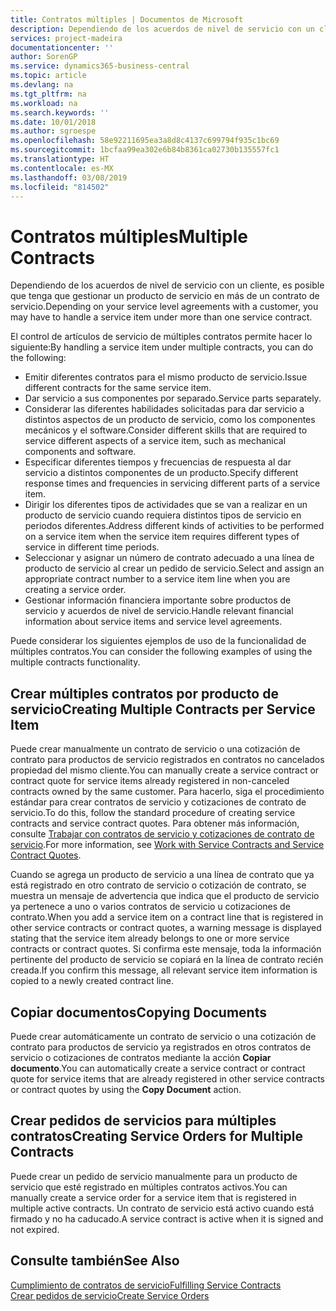 ```yaml
---
title: Contratos múltiples | Documentos de Microsoft
description: Dependiendo de los acuerdos de nivel de servicio con un cliente, es posible que tenga que gestionar un producto de servicio en más de un contrato de servicio.
services: project-madeira
documentationcenter: ''
author: SorenGP
ms.service: dynamics365-business-central
ms.topic: article
ms.devlang: na
ms.tgt_pltfrm: na
ms.workload: na
ms.search.keywords: ''
ms.date: 10/01/2018
ms.author: sgroespe
ms.openlocfilehash: 58e92211695ea3a8d8c4137c699794f935c1bc69
ms.sourcegitcommit: 1bcfaa99ea302e6b84b8361ca02730b135557fc1
ms.translationtype: HT
ms.contentlocale: es-MX
ms.lasthandoff: 03/08/2019
ms.locfileid: "814502"
---
```

# <a name="multiple-contracts"></a><span data-ttu-id="2be78-103">Contratos múltiples</span><span class="sxs-lookup"><span data-stu-id="2be78-103">Multiple Contracts</span></span>
<span data-ttu-id="2be78-104">Dependiendo de los acuerdos de nivel de servicio con un cliente, es posible que tenga que gestionar un producto de servicio en más de un contrato de servicio.</span><span class="sxs-lookup"><span data-stu-id="2be78-104">Depending on your service level agreements with a customer, you may have to handle a service item under more than one service contract.</span></span>  
  
<span data-ttu-id="2be78-105">El control de artículos de servicio de múltiples contratos permite hacer lo siguiente:</span><span class="sxs-lookup"><span data-stu-id="2be78-105">By handling a service item under multiple contracts, you can do the following:</span></span>  
  
* <span data-ttu-id="2be78-106">Emitir diferentes contratos para el mismo producto de servicio.</span><span class="sxs-lookup"><span data-stu-id="2be78-106">Issue different contracts for the same service item.</span></span>  
* <span data-ttu-id="2be78-107">Dar servicio a sus componentes por separado.</span><span class="sxs-lookup"><span data-stu-id="2be78-107">Service parts separately.</span></span>  
* <span data-ttu-id="2be78-108">Considerar las diferentes habilidades solicitadas para dar servicio a distintos aspectos de un producto de servicio, como los componentes mecánicos y el software.</span><span class="sxs-lookup"><span data-stu-id="2be78-108">Consider different skills that are required to service different aspects of a service item, such as mechanical components and software.</span></span>  
* <span data-ttu-id="2be78-109">Especificar diferentes tiempos y frecuencias de respuesta al dar servicio a distintos componentes de un producto.</span><span class="sxs-lookup"><span data-stu-id="2be78-109">Specify different response times and frequencies in servicing different parts of a service item.</span></span>  
* <span data-ttu-id="2be78-110">Dirigir los diferentes tipos de actividades que se van a realizar en un producto de servicio cuando requiera distintos tipos de servicio en periodos diferentes.</span><span class="sxs-lookup"><span data-stu-id="2be78-110">Address different kinds of activities to be performed on a service item when the service item requires different types of service in different time periods.</span></span>  
* <span data-ttu-id="2be78-111">Seleccionar y asignar un número de contrato adecuado a una línea de producto de servicio al crear un pedido de servicio.</span><span class="sxs-lookup"><span data-stu-id="2be78-111">Select and assign an appropriate contract number to a service item line when you are creating a service order.</span></span>  
* <span data-ttu-id="2be78-112">Gestionar información financiera importante sobre productos de servicio y acuerdos de nivel de servicio.</span><span class="sxs-lookup"><span data-stu-id="2be78-112">Handle relevant financial information about service items and service level agreements.</span></span>  
  
<span data-ttu-id="2be78-113">Puede considerar los siguientes ejemplos de uso de la funcionalidad de múltiples contratos.</span><span class="sxs-lookup"><span data-stu-id="2be78-113">You can consider the following examples of using the multiple contracts functionality.</span></span>  
  
## <a name="creating-multiple-contracts-per-service-item"></a><span data-ttu-id="2be78-114">Crear múltiples contratos por producto de servicio</span><span class="sxs-lookup"><span data-stu-id="2be78-114">Creating Multiple Contracts per Service Item</span></span>  
<span data-ttu-id="2be78-115">Puede crear manualmente un contrato de servicio o una cotización de contrato para productos de servicio registrados en contratos no cancelados propiedad del mismo cliente.</span><span class="sxs-lookup"><span data-stu-id="2be78-115">You can manually create a service contract or contract quote for service items already registered in non-canceled contracts owned by the same customer.</span></span> <span data-ttu-id="2be78-116">Para hacerlo, siga el procedimiento estándar para crear contratos de servicio y cotizaciones de contrato de servicio.</span><span class="sxs-lookup"><span data-stu-id="2be78-116">To do this, follow the standard procedure of creating service contracts and service contract quotes.</span></span> <span data-ttu-id="2be78-117">Para obtener más información, consulte [Trabajar con contratos de servicio y cotizaciones de contrato de servicio](service-how-to-create-service-contracts-and-service-contract-quotes.md).</span><span class="sxs-lookup"><span data-stu-id="2be78-117">For more information, see [Work with Service Contracts and Service Contract Quotes](service-how-to-create-service-contracts-and-service-contract-quotes.md).</span></span>  
  
<span data-ttu-id="2be78-118">Cuando se agrega un producto de servicio a una línea de contrato que ya está registrado en otro contrato de servicio o cotización de contrato, se muestra un mensaje de advertencia que indica que el producto de servicio ya pertenece a uno o varios contratos de servicio u cotizaciones de contrato.</span><span class="sxs-lookup"><span data-stu-id="2be78-118">When you add a service item on a contract line that is registered in other service contracts or contract quotes, a warning message is displayed stating that the service item already belongs to one or more service contracts or contract quotes.</span></span> <span data-ttu-id="2be78-119">Si confirma este mensaje, toda la información pertinente del producto de servicio se copiará en la línea de contrato recién creada.</span><span class="sxs-lookup"><span data-stu-id="2be78-119">If you confirm this message, all relevant service item information is copied to a newly created contract line.</span></span>  
  
## <a name="copying-documents"></a><span data-ttu-id="2be78-120">Copiar documentos</span><span class="sxs-lookup"><span data-stu-id="2be78-120">Copying Documents</span></span>  
<span data-ttu-id="2be78-121">Puede crear automáticamente un contrato de servicio o una cotización de contrato para productos de servicio ya registrados en otros contratos de servicio o cotizaciones de contratos mediante la acción **Copiar documento**.</span><span class="sxs-lookup"><span data-stu-id="2be78-121">You can automatically create a service contract or contract quote for service items that are already registered in other service contracts or contract quotes by using the **Copy Document** action.</span></span>  
  
## <a name="creating-service-orders-for-multiple-contracts"></a><span data-ttu-id="2be78-122">Crear pedidos de servicios para múltiples contratos</span><span class="sxs-lookup"><span data-stu-id="2be78-122">Creating Service Orders for Multiple Contracts</span></span>  
<span data-ttu-id="2be78-123">Puede crear un pedido de servicio manualmente para un producto de servicio que esté registrado en múltiples contratos activos.</span><span class="sxs-lookup"><span data-stu-id="2be78-123">You can manually create a service order for a service item that is registered in multiple active contracts.</span></span> <span data-ttu-id="2be78-124">Un contrato de servicio está activo cuando está firmado y no ha caducado.</span><span class="sxs-lookup"><span data-stu-id="2be78-124">A service contract is active when it is signed and not expired.</span></span>  
  
## <a name="see-also"></a><span data-ttu-id="2be78-125">Consulte también</span><span class="sxs-lookup"><span data-stu-id="2be78-125">See Also</span></span>  
[<span data-ttu-id="2be78-126">Cumplimiento de contratos de servicio</span><span class="sxs-lookup"><span data-stu-id="2be78-126">Fulfilling Service Contracts</span></span>](service-fulfill-service-contracts.md)  
[<span data-ttu-id="2be78-127">Crear pedidos de servicio</span><span class="sxs-lookup"><span data-stu-id="2be78-127">Create Service Orders</span></span>](service-how-to-create-service-orders.md)  
